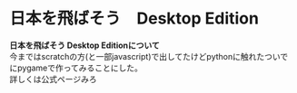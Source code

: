 # 日本を飛ばそう　Desktop Edition
<p><b>日本を飛ばそう Desktop Editionについて</b><br>
  今まではscratchの方(と一部javascript)で出してたけどpythonに触れたついでにpygameで作ってみることにした。<br>
詳しくは公式ページみろ</p>
